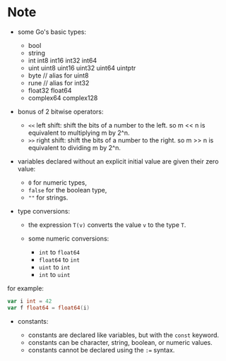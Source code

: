 # Note

- some Go's basic types:

  - bool
  - string
  - int int8 int16 int32 int64
  - uint uint8 uint16 uint32 uint64 uintptr
  - byte // alias for uint8
  - rune // alias for int32
  - float32 float64
  - complex64 complex128

- bonus of 2 bitwise operators:

  - `<<` left shift: shift the bits of a number to the left. so m << n is equivalent to multiplying m by 2^n.
  - `>>` right shift: shift the bits of a number to the right. so m >> n is equivalent to dividing m by 2^n.

- variables declared without an explicit initial value are given their zero value:

  - `0` for numeric types,
  - `false` for the boolean type,
  - `""` for strings.

- type conversions:

  - the expression `T(v)` converts the value `v` to the type `T`.
  - some numeric conversions:

    - `int` to `float64`
    - `float64` to `int`
    - `uint` to `int`
    - `int` to `uint`

for example:

```go
var i int = 42
var f float64 = float64(i)
```

- constants:

  - constants are declared like variables, but with the `const` keyword.
  - constants can be character, string, boolean, or numeric values.
  - constants cannot be declared using the `:=` syntax.
